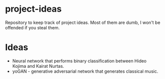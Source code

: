 # project-ideas
Repository to keep track of project ideas. Most of them are dumb, I won't be offended if you steal them.

# Ideas
* Neural network that performs binary classification between Hideo Kojima and Kairat Nurtas.
* yoGAN - generative adversarial network that generates classical music.
